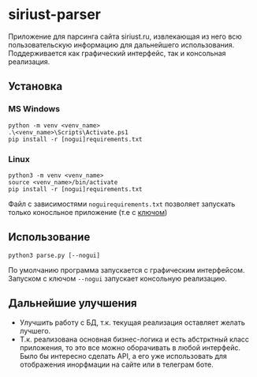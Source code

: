 # siriust-parser
Приложение для парсинга сайта siriust.ru, извлекающая из него всю пользовательскую информацию для дальнейшего использования. Поддерживается как графический интерфейс, так и консольная реализация.
## Установка
### MS Windows
```
python -m venv <venv_name>
.\<venv_name>\Scripts\Activate.ps1
pip install -r [nogui]requirements.txt
```
### Linux
```
python3 -m venv <venv_name>
source <venv_name>/bin/activate
pip install -r [nogui]requirements.txt
```
Файл с зависимостями `noguirequirements.txt` позволяет запускать только коносльное приложение (т.е с [ключом](#использование))
## Использование
`python3 parse.py [--nogui]`

По умолчанию программа запускается с графическим интерфейсом. Запуском с ключом `--nogui` запускает консольную реализацию.

## Дальнейшие улучшения
* Улучшить работу с БД, т.к. текущая реализация оставляет желать лучшего.
* Т.к. реализована основная бизнес-логика и есть абстрктный класс приложения, то это все можно оборачивать в любой интерфейс. Было бы интересно сделать API, а его уже использовать для отображения инорфмации на сайте или в телеграм боте.

